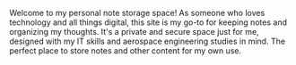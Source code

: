 Welcome to my personal note storage space! As someone who loves technology and all things digital, this site is my go-to for keeping notes and organizing my thoughts. It's a private and secure space just for me, designed with my IT skills and aerospace engineering studies in mind. The perfect place to store notes and other content for my own use.
